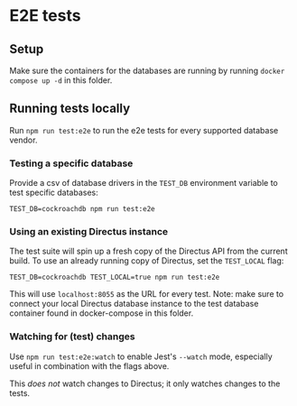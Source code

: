 # E2E tests

## Setup

Make sure the containers for the databases are running by running `docker compose up -d` in this folder.

## Running tests locally

Run `npm run test:e2e` to run the e2e tests for every supported database vendor.

### Testing a specific database

Provide a csv of database drivers in the `TEST_DB` environment variable to test specific databases:

```
TEST_DB=cockroachdb npm run test:e2e
```

### Using an existing Directus instance

The test suite will spin up a fresh copy of the Directus API from the current build. To use an already running copy of
Directus, set the `TEST_LOCAL` flag:

```
TEST_DB=cockroachdb TEST_LOCAL=true npm run test:e2e
```

This will use `localhost:8055` as the URL for every test. Note: make sure to connect your local Directus database
instance to the test database container found in docker-compose in this folder.

### Watching for (test) changes

Use `npm run test:e2e:watch` to enable Jest's `--watch` mode, especially useful in combination with the flags above.

This _does not_ watch changes to Directus; it only watches changes to the tests.
